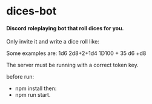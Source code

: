 # dices-bot
#### Discord roleplaying bot that roll dices for you.

Only invite it and write a dice roll like:

Some examples are:
1d6
2d8+2+1d4
1D100 + 35
d6 +d8


The server must be running with a correct token key.

before run:
- npm install
then:
- npm run start.